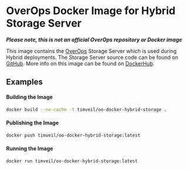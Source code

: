 # OverOps Docker Image for Hybrid Storage Server

__*Please note, this is not an official OverOps repository or Docker image*__

This image contains the [OverOps](http://www.overops.com) Storage Server which is used during Hybrid deployments.  The Storage Server source code can be found on [GitHub](https://github.com/takipi/takipi-storage).  More info on this image can be found on [DockerHub](https://hub.docker.com/r/timveil/oo-docker-hybrid-storage/).

## Examples

#### Building the Image

```bash
docker build --no-cache -t timveil/oo-docker-hybrid-storage .
```

#### Publishing the Image

```bash
docker push timveil/oo-docker-hybrid-storage:latest
```

#### Running the Image

```bash
docker run timveil/oo-docker-hybrid-storage:latest
```
